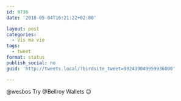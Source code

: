 ```yaml
---
id: 9736
date: '2018-05-04T16:21:22+02:00'

layout: post
categories:
  - Vis ma vie
tags:
  - tweet
format: status
publish_social: no
guid: 'http://tweets.local/?birdsite_tweet=992439049959936000'

---
```


@wesbos Try @Bellroy Wallets 😉